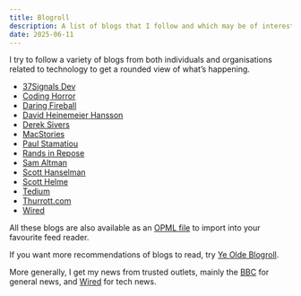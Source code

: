 ```yaml
---
title: Blogroll
description: A list of blogs that I follow and which may be of interest.
date: 2025-06-11
---
```


I try to follow a variety of blogs from both individuals and organisations related to technology to get a rounded view of what’s happening.

* [37Signals Dev](https://dev.37signals.com)
* [Coding Horror](https://blog.codinghorror.com)
* [Daring Fireball](https://daringfireball.net)
* [David Heinemeier Hansson](https://world.hey.com/dhh)
* [Derek Sivers](https://sive.rs/blog)
* [MacStories](https://www.macstories.net)
* [Paul Stamatiou](https://paulstamatiou.com)
* [Rands in Repose](https://randsinrepose.com)
* [Sam Altman](https://blog.samaltman.com)
* [Scott Hanselman](https://www.hanselman.com/blog/)
* [Scott Helme](https://scotthelme.co.uk)
* [Tedium](https://tedium.co)
* [Thurrott.com](https://www.thurrott.com)
* [Wired](https://www.wired.com)

All these blogs are also available as an [OPML file](/blogroll/rubenarakelyan.opml) to import into your favourite feed reader.

If you want more recommendations of blogs to read, try [Ye Olde Blogroll](https://blogroll.org).

More generally, I get my news from trusted outlets, mainly the [BBC](https://www.bbc.co.uk/news) for general news, and [Wired](https://www.wired.com) for tech news.
